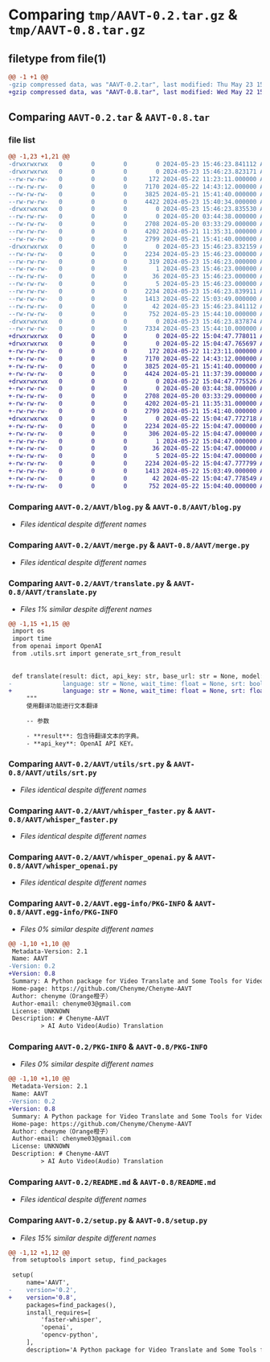 # Comparing `tmp/AAVT-0.2.tar.gz` & `tmp/AAVT-0.8.tar.gz`

## filetype from file(1)

```diff
@@ -1 +1 @@
-gzip compressed data, was "AAVT-0.2.tar", last modified: Thu May 23 15:46:23 2024, max compression
+gzip compressed data, was "AAVT-0.8.tar", last modified: Wed May 22 15:04:47 2024, max compression
```

## Comparing `AAVT-0.2.tar` & `AAVT-0.8.tar`

### file list

```diff
@@ -1,23 +1,21 @@
-drwxrwxrwx   0        0        0        0 2024-05-23 15:46:23.841112 AAVT-0.2/
-drwxrwxrwx   0        0        0        0 2024-05-23 15:46:23.823171 AAVT-0.2/AAVT/
--rw-rw-rw-   0        0        0      172 2024-05-22 11:23:11.000000 AAVT-0.2/AAVT/__init__.py
--rw-rw-rw-   0        0        0     7170 2024-05-22 14:43:12.000000 AAVT-0.2/AAVT/blog.py
--rw-rw-rw-   0        0        0     3825 2024-05-21 15:41:40.000000 AAVT-0.2/AAVT/merge.py
--rw-rw-rw-   0        0        0     4422 2024-05-23 15:40:34.000000 AAVT-0.2/AAVT/translate.py
-drwxrwxrwx   0        0        0        0 2024-05-23 15:46:23.835530 AAVT-0.2/AAVT/utils/
--rw-rw-rw-   0        0        0        0 2024-05-20 03:44:38.000000 AAVT-0.2/AAVT/utils/__init__.py
--rw-rw-rw-   0        0        0     2708 2024-05-20 03:33:29.000000 AAVT-0.2/AAVT/utils/srt.py
--rw-rw-rw-   0        0        0     4202 2024-05-21 11:35:31.000000 AAVT-0.2/AAVT/whisper_faster.py
--rw-rw-rw-   0        0        0     2799 2024-05-21 15:41:40.000000 AAVT-0.2/AAVT/whisper_openai.py
-drwxrwxrwx   0        0        0        0 2024-05-23 15:46:23.832159 AAVT-0.2/AAVT.egg-info/
--rw-rw-rw-   0        0        0     2234 2024-05-23 15:46:23.000000 AAVT-0.2/AAVT.egg-info/PKG-INFO
--rw-rw-rw-   0        0        0      319 2024-05-23 15:46:23.000000 AAVT-0.2/AAVT.egg-info/SOURCES.txt
--rw-rw-rw-   0        0        0        1 2024-05-23 15:46:23.000000 AAVT-0.2/AAVT.egg-info/dependency_links.txt
--rw-rw-rw-   0        0        0       36 2024-05-23 15:46:23.000000 AAVT-0.2/AAVT.egg-info/requires.txt
--rw-rw-rw-   0        0        0        5 2024-05-23 15:46:23.000000 AAVT-0.2/AAVT.egg-info/top_level.txt
--rw-rw-rw-   0        0        0     2234 2024-05-23 15:46:23.839911 AAVT-0.2/PKG-INFO
--rw-rw-rw-   0        0        0     1413 2024-05-22 15:03:49.000000 AAVT-0.2/README.md
--rw-rw-rw-   0        0        0       42 2024-05-23 15:46:23.841112 AAVT-0.2/setup.cfg
--rw-rw-rw-   0        0        0      752 2024-05-23 15:44:10.000000 AAVT-0.2/setup.py
-drwxrwxrwx   0        0        0        0 2024-05-23 15:46:23.837874 AAVT-0.2/test/
--rw-rw-rw-   0        0        0     7334 2024-05-23 15:44:10.000000 AAVT-0.2/test/test.py
+drwxrwxrwx   0        0        0        0 2024-05-22 15:04:47.778011 AAVT-0.8/
+drwxrwxrwx   0        0        0        0 2024-05-22 15:04:47.765697 AAVT-0.8/AAVT/
+-rw-rw-rw-   0        0        0      172 2024-05-22 11:23:11.000000 AAVT-0.8/AAVT/__init__.py
+-rw-rw-rw-   0        0        0     7170 2024-05-22 14:43:12.000000 AAVT-0.8/AAVT/blog.py
+-rw-rw-rw-   0        0        0     3825 2024-05-21 15:41:40.000000 AAVT-0.8/AAVT/merge.py
+-rw-rw-rw-   0        0        0     4424 2024-05-21 11:37:39.000000 AAVT-0.8/AAVT/translate.py
+drwxrwxrwx   0        0        0        0 2024-05-22 15:04:47.775526 AAVT-0.8/AAVT/utils/
+-rw-rw-rw-   0        0        0        0 2024-05-20 03:44:38.000000 AAVT-0.8/AAVT/utils/__init__.py
+-rw-rw-rw-   0        0        0     2708 2024-05-20 03:33:29.000000 AAVT-0.8/AAVT/utils/srt.py
+-rw-rw-rw-   0        0        0     4202 2024-05-21 11:35:31.000000 AAVT-0.8/AAVT/whisper_faster.py
+-rw-rw-rw-   0        0        0     2799 2024-05-21 15:41:40.000000 AAVT-0.8/AAVT/whisper_openai.py
+drwxrwxrwx   0        0        0        0 2024-05-22 15:04:47.772718 AAVT-0.8/AAVT.egg-info/
+-rw-rw-rw-   0        0        0     2234 2024-05-22 15:04:47.000000 AAVT-0.8/AAVT.egg-info/PKG-INFO
+-rw-rw-rw-   0        0        0      306 2024-05-22 15:04:47.000000 AAVT-0.8/AAVT.egg-info/SOURCES.txt
+-rw-rw-rw-   0        0        0        1 2024-05-22 15:04:47.000000 AAVT-0.8/AAVT.egg-info/dependency_links.txt
+-rw-rw-rw-   0        0        0       36 2024-05-22 15:04:47.000000 AAVT-0.8/AAVT.egg-info/requires.txt
+-rw-rw-rw-   0        0        0        5 2024-05-22 15:04:47.000000 AAVT-0.8/AAVT.egg-info/top_level.txt
+-rw-rw-rw-   0        0        0     2234 2024-05-22 15:04:47.777799 AAVT-0.8/PKG-INFO
+-rw-rw-rw-   0        0        0     1413 2024-05-22 15:03:49.000000 AAVT-0.8/README.md
+-rw-rw-rw-   0        0        0       42 2024-05-22 15:04:47.778549 AAVT-0.8/setup.cfg
+-rw-rw-rw-   0        0        0      752 2024-05-22 15:04:40.000000 AAVT-0.8/setup.py
```

### Comparing `AAVT-0.2/AAVT/blog.py` & `AAVT-0.8/AAVT/blog.py`

 * *Files identical despite different names*

### Comparing `AAVT-0.2/AAVT/merge.py` & `AAVT-0.8/AAVT/merge.py`

 * *Files identical despite different names*

### Comparing `AAVT-0.2/AAVT/translate.py` & `AAVT-0.8/AAVT/translate.py`

 * *Files 1% similar despite different names*

```diff
@@ -1,15 +1,15 @@
 import os
 import time
 from openai import OpenAI
 from .utils.srt import generate_srt_from_result
 
 
 def translate(result: dict, api_key: str, base_url: str = None, model: str = None, local: bool = False,
-              language: str = None, wait_time: float = None, srt: bool = True, output_path: str = None) -> dict:
+              language: str = None, wait_time: float = None, srt: float = False, output_path: str = None) -> dict:
     """
     使用翻译功能进行文本翻译
 
     -- 参数
 
     - **result**: 包含待翻译文本的字典。
     - **api_key**: OpenAI API KEY。
```

### Comparing `AAVT-0.2/AAVT/utils/srt.py` & `AAVT-0.8/AAVT/utils/srt.py`

 * *Files identical despite different names*

### Comparing `AAVT-0.2/AAVT/whisper_faster.py` & `AAVT-0.8/AAVT/whisper_faster.py`

 * *Files identical despite different names*

### Comparing `AAVT-0.2/AAVT/whisper_openai.py` & `AAVT-0.8/AAVT/whisper_openai.py`

 * *Files identical despite different names*

### Comparing `AAVT-0.2/AAVT.egg-info/PKG-INFO` & `AAVT-0.8/AAVT.egg-info/PKG-INFO`

 * *Files 0% similar despite different names*

```diff
@@ -1,10 +1,10 @@
 Metadata-Version: 2.1
 Name: AAVT
-Version: 0.2
+Version: 0.8
 Summary: A Python package for Video Translate and Some Tools for Video
 Home-page: https://github.com/Chenyme/Chenyme-AAVT
 Author: chenyme（Orange橙子）
 Author-email: chenyme03@gmail.com
 License: UNKNOWN
 Description: # Chenyme-AAVT 
         > AI Auto Video(Audio) Translation
```

### Comparing `AAVT-0.2/PKG-INFO` & `AAVT-0.8/PKG-INFO`

 * *Files 0% similar despite different names*

```diff
@@ -1,10 +1,10 @@
 Metadata-Version: 2.1
 Name: AAVT
-Version: 0.2
+Version: 0.8
 Summary: A Python package for Video Translate and Some Tools for Video
 Home-page: https://github.com/Chenyme/Chenyme-AAVT
 Author: chenyme（Orange橙子）
 Author-email: chenyme03@gmail.com
 License: UNKNOWN
 Description: # Chenyme-AAVT 
         > AI Auto Video(Audio) Translation
```

### Comparing `AAVT-0.2/README.md` & `AAVT-0.8/README.md`

 * *Files identical despite different names*

### Comparing `AAVT-0.2/setup.py` & `AAVT-0.8/setup.py`

 * *Files 15% similar despite different names*

```diff
@@ -1,12 +1,12 @@
 from setuptools import setup, find_packages
 
 setup(
     name='AAVT',
-    version='0.2',
+    version='0.8',
     packages=find_packages(),
     install_requires=[
         'faster-whisper',
         'openai',
         'opencv-python',
     ],
     description='A Python package for Video Translate and Some Tools for Video',
```

